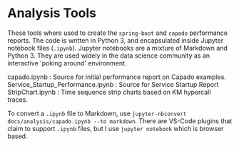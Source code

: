 # Analysis Tools

These tools where used to create the `spring-boot` and `capado` performance reports. The code is written in Python 3, and encapsulated inside Jupyter notebook files (`.ipynb`). Jupyter notebooks are a mixture of Markdown and Python 3. They are used widely in the data science community as an interactive 'poking around' environment.

capado.ipynb
: Source for initial performance report on Capado examples.
Service_Startup_Performance.ipynb
: Source for Service Startup Report
StripChart.ipynb
: Time sequence strip charts based on KM hypercall traces.

To convert a `.ipynb` file to Markdown, use `jupyter-nbconvert docs/analysis/capado.ipynb --to markdown`. There are VS-Code plugins that claim to support `.ipynb` files, but I use `jupyter notebook` which is browser based.